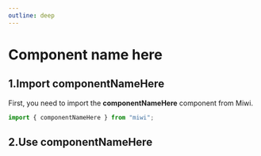 ```yaml
---
outline: deep
---
```


# Component name here

<!-- Component description -->

## 1.Import componentNameHere

First, you need to import the **componentNameHere** component from Miwi.

```ts
import { componentNameHere } from "miwi";
```

## 2.Use componentNameHere

<!-- Example with code  -->

```ts

```

<!-- Other example with code -->

```ts

```

<!-- Example notes -->

<!-- Extra example with code -->

```ts

```

<!-- Final note and references -->
